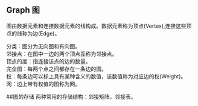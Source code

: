 ## Graph 图
  图由数据元素和连接数据元素的线构成。数据元素称为顶点(Vertex),连接这些顶点的线称为边(Edge)。    

  分类：图分为无向图和有向图。    
  邻接点：在图中一边的两个顶点互称为邻接点。    
  顶点的度：指连接该点的边的数量。    
  完全图：每两个点之间都存在一条边的图。   
  权：每条边可以标上具有某种含义的数值，该数值称为对应边的权(Weight)。    
  网：边上带有权值的图称为网。    


##图的存储
  两种常用的存储结构：邻接矩阵，邻接表。
